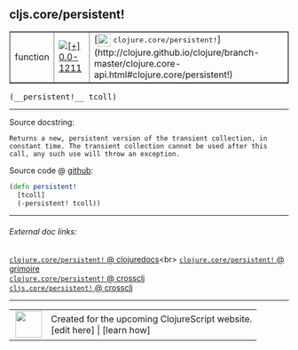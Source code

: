 ## cljs.core/persistent!



 <table border="1">
<tr>
<td>function</td>
<td><a href="https://github.com/cljsinfo/cljs-api-docs/tree/0.0-1211"><img valign="middle" alt="[+] 0.0-1211" title="Added in 0.0-1211" src="https://img.shields.io/badge/+-0.0--1211-lightgrey.svg"></a> </td>
<td>
[<img height="24px" valign="middle" src="http://i.imgur.com/1GjPKvB.png"> <samp>clojure.core/persistent!</samp>](http://clojure.github.io/clojure/branch-master/clojure.core-api.html#clojure.core/persistent!)
</td>
</tr>
</table>


 <samp>
(__persistent!__ tcoll)<br>
</samp>

---





Source docstring:

```
Returns a new, persistent version of the transient collection, in
constant time. The transient collection cannot be used after this
call, any such use will throw an exception.
```


Source code @ [github](https://github.com/clojure/clojurescript/blob/r3123/src/cljs/cljs/core.cljs#L3205-L3210):

```clj
(defn persistent!
  [tcoll]
  (-persistent! tcoll))
```

<!--
Repo - tag - source tree - lines:

 <pre>
clojurescript @ r3123
└── src
    └── cljs
        └── cljs
            └── <ins>[core.cljs:3205-3210](https://github.com/clojure/clojurescript/blob/r3123/src/cljs/cljs/core.cljs#L3205-L3210)</ins>
</pre>

-->

---



###### External doc links:

[`clojure.core/persistent!` @ clojuredocs](http://clojuredocs.org/clojure.core/persistent!)<br>
[`clojure.core/persistent!` @ grimoire](http://conj.io/store/v1/org.clojure/clojure/1.7.0-beta3/clj/clojure.core/persistent%21/)<br>
[`clojure.core/persistent!` @ crossclj](http://crossclj.info/fun/clojure.core/persistent%21.html)<br>
[`cljs.core/persistent!` @ crossclj](http://crossclj.info/fun/cljs.core.cljs/persistent%21.html)<br>

---

 <table>
<tr><td>
<img valign="middle" align="right" width="48px" src="http://i.imgur.com/Hi20huC.png">
</td><td>
Created for the upcoming ClojureScript website.<br>
[edit here] | [learn how]
</td></tr></table>

[edit here]:https://github.com/cljsinfo/cljs-api-docs/blob/master/cljsdoc/cljs.core/persistentBANG.cljsdoc
[learn how]:https://github.com/cljsinfo/cljs-api-docs/wiki/cljsdoc-files

<!--

This information was too distracting to show to readers, but I'll leave it
commented here since it is helpful to:

- pretty-print the data used to generate this document
- and show how to retrieve that data



The API data for this symbol:

```clj
{:ns "cljs.core",
 :name "persistent!",
 :signature ["[tcoll]"],
 :history [["+" "0.0-1211"]],
 :type "function",
 :full-name-encode "cljs.core/persistentBANG",
 :source {:code "(defn persistent!\n  [tcoll]\n  (-persistent! tcoll))",
          :title "Source code",
          :repo "clojurescript",
          :tag "r3123",
          :filename "src/cljs/cljs/core.cljs",
          :lines [3205 3210]},
 :full-name "cljs.core/persistent!",
 :clj-symbol "clojure.core/persistent!",
 :docstring "Returns a new, persistent version of the transient collection, in\nconstant time. The transient collection cannot be used after this\ncall, any such use will throw an exception."}

```

Retrieve the API data for this symbol:

```clj
;; from Clojure REPL
(require '[clojure.edn :as edn])
(-> (slurp "https://raw.githubusercontent.com/cljsinfo/cljs-api-docs/catalog/cljs-api.edn")
    (edn/read-string)
    (get-in [:symbols "cljs.core/persistent!"]))
```

-->
